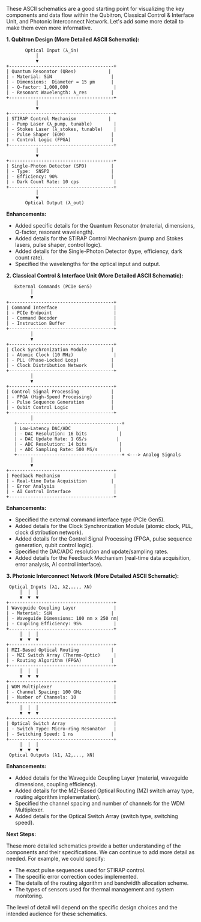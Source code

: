 These ASCII schematics are a good starting point for visualizing the key components and data flow within the Qubitron, Classical Control & Interface Unit, and Photonic Interconnect Network.  Let's add some more detail to make them even more informative.

**1. Qubitron Design (More Detailed ASCII Schematic):**

```
       Optical Input (λ_in)
           │
           ▼
+---------------------------------------+
| Quantum Resonator (QRes)            |
| - Material: SiN                      |
| - Dimensions:  Diameter = 15 μm      |
| - Q-factor: 1,000,000                 |
| - Resonant Wavelength: λ_res         |
+---------------------------------------+
           │
           ▼
+---------------------------------------+
| STIRAP Control Mechanism            |
| - Pump Laser (λ_pump, tunable)        |
| - Stokes Laser (λ_stokes, tunable)    |
| - Pulse Shaper (EOM)                 |
| - Control Logic (FPGA)               |
+---------------------------------------+
           │
           ▼
+---------------------------------------+
| Single-Photon Detector (SPD)         |
| - Type:  SNSPD                       |
| - Efficiency: 90%                    |
| - Dark Count Rate: 10 cps             |
+---------------------------------------+
           │
           ▼
       Optical Output (λ_out)
```

**Enhancements:**

* Added specific details for the Quantum Resonator (material, dimensions, Q-factor, resonant wavelength).
* Added details for the STIRAP Control Mechanism (pump and Stokes lasers, pulse shaper, control logic).
* Added details for the Single-Photon Detector (type, efficiency, dark count rate).
* Specified the wavelengths for the optical input and output.

**2. Classical Control & Interface Unit (More Detailed ASCII Schematic):**

```
   External Commands (PCIe Gen5)
         │
         ▼
+---------------------------------------+
| Command Interface                     |
| - PCIe Endpoint                       |
| - Command Decoder                     |
| - Instruction Buffer                  |
+---------------------------------------+
         │
         ▼
+---------------------------------------+
| Clock Synchronization Module         |
| - Atomic Clock (10 MHz)               |
| - PLL (Phase-Locked Loop)            |
| - Clock Distribution Network         |
+---------------------------------------+
         │
         ▼
+---------------------------------------+
| Control Signal Processing            |
| - FPGA (High-Speed Processing)       |
| - Pulse Sequence Generation          |
| - Qubit Control Logic                |
+---------------------------------------+
         │
   +---------------------------------------+
   | Low-Latency DAC/ADC                 |
   | - DAC Resolution: 16 bits            |
   | - DAC Update Rate: 1 GS/s           |
   | - ADC Resolution: 14 bits            |
   | - ADC Sampling Rate: 500 MS/s        |
   +---------------------------------------+ <---> Analog Signals
         │
         ▼
+---------------------------------------+
| Feedback Mechanism                    |
| - Real-time Data Acquisition         |
| - Error Analysis                      |
| - AI Control Interface                |
+---------------------------------------+
```

**Enhancements:**

* Specified the external command interface type (PCIe Gen5).
* Added details for the Clock Synchronization Module (atomic clock, PLL, clock distribution network).
* Added details for the Control Signal Processing (FPGA, pulse sequence generation, qubit control logic).
* Specified the DAC/ADC resolution and update/sampling rates.
* Added details for the Feedback Mechanism (real-time data acquisition, error analysis, AI control interface).

**3. Photonic Interconnect Network (More Detailed ASCII Schematic):**

```
 Optical Inputs (λ1, λ2,..., λN)
     │  │  │
     ▼  ▼  ▼
+---------------------------------------+
| Waveguide Coupling Layer              |
| - Material: SiN                      |
| - Waveguide Dimensions: 100 nm x 250 nm|
| - Coupling Efficiency: 95%            |
+---------------------------------------+
     │  │  │
     ▼  ▼  ▼
+---------------------------------------+
| MZI-Based Optical Routing            |
| - MZI Switch Array (Thermo-Optic)     |
| - Routing Algorithm (FPGA)           |
+---------------------------------------+
     │  │  │
     ▼  ▼  ▼
+---------------------------------------+
| WDM Multiplexer                       |
| - Channel Spacing: 100 GHz            |
| - Number of Channels: 10              |
+---------------------------------------+
     │  │  │
     ▼  ▼  ▼
+---------------------------------------+
| Optical Switch Array                  |
| - Switch Type: Micro-ring Resonator   |
| - Switching Speed: 1 ns              |
+---------------------------------------+
     │  │  │
     ▼  ▼  ▼
 Optical Outputs (λ1, λ2,..., λN)
```

**Enhancements:**

* Added details for the Waveguide Coupling Layer (material, waveguide dimensions, coupling efficiency).
* Added details for the MZI-Based Optical Routing (MZI switch array type, routing algorithm implementation).
* Specified the channel spacing and number of channels for the WDM Multiplexer.
* Added details for the Optical Switch Array (switch type, switching speed).

**Next Steps:**

These more detailed schematics provide a better understanding of the components and their specifications.  We can continue to add more detail as needed.  For example, we could specify:

* The exact pulse sequences used for STIRAP control.
* The specific error correction codes implemented.
* The details of the routing algorithm and bandwidth allocation scheme.
* The types of sensors used for thermal management and system monitoring.

The level of detail will depend on the specific design choices and the intended audience for these schematics.
